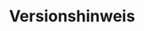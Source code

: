 ﻿---
title: Versionshinweis
second_title: Aspose.Cells Cloud Documen
type: docs
url: /de/release-notes/
description: Aspose.Cells Cloud unterstützt Excel zum Erstellen, Konvertieren, Zusammenführen, Teilen, Schützen, für innere Objektoperationen usw.
weight: 40
kwords: Excel, Office Cloud, REST API, Tabellenkalkulation, PDF, CSV, Json, Markdown, Versionshinweise
---
